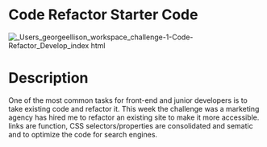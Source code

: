 # Code Refactor Starter Code
![_Users_georgeellison_workspace_challenge-1-Code-Refactor_Develop_index html](https://user-images.githubusercontent.com/86498616/129503508-dab8807b-ec85-492d-83e4-b675ecdf16a0.png)

# Description
One of the most common tasks for front-end and junior developers is to take existing code and refactor it. This week the challenge was a marketing agency has hired me to refactor an existing site to make it more accessible. links are function, CSS selectors/properties are consolidated and sematic and to optimize the code for search engines.
